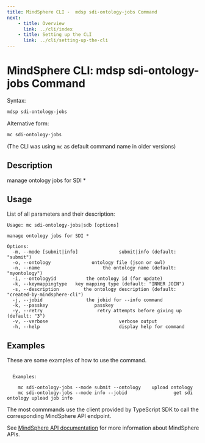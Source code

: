 ```yaml
---
title: MindSphere CLI -  mdsp sdi-ontology-jobs Command
next:
    - title: Overview
      link: ../cli/index
    - title: Setting up the CLI
      link: ../cli/setting-up-the-cli
---
```



# MindSphere CLI: mdsp sdi-ontology-jobs Command

Syntax:

```bash
mdsp sdi-ontology-jobs
```

Alternative form:

```bash
mc sdi-ontology-jobs
```

(The CLI was using `mc` as default command name in older versions)

## Description

manage ontology jobs for SDI *

## Usage

List of all parameters and their description:

```text
Usage: mc sdi-ontology-jobs|sdb [options]

manage ontology jobs for SDI *

Options:
  -m, --mode [submit|info]               submit|info (default: "submit")
  -o, --ontology               ontology file (json or owl)
  -n, --name                       the ontology name (default: "myontology")
  -i, --ontologyid           the ontology id (for update)
  -k, --keymappingtype   key mapping type (default: "INNER JOIN")
  -s, --description         the ontology description (default: "created-by-mindsphere-cli")
  -j, --jobid                the jobid for --info command
  -k, --passkey                 passkey
  -y, --retry                    retry attempts before giving up (default: "3")
  -v, --verbose                          verbose output
  -h, --help                             display help for command

```

## Examples

These are some examples of how to use the command. 

```text

  Examples:

    mc sdi-ontology-jobs --mode submit --ontology 	 upload ontology
    mc sdi-ontology-jobs --mode info --jobid    			 get sdi ontology upload job info

```

The most commmands use the client provided by TypeScript SDK to call the corresponding MindSphere API endpoint.

See [MindSphere API documentation](https://documentation.mindsphere.io/MindSphere/apis/index.html) for more information about MindSphere APIs.